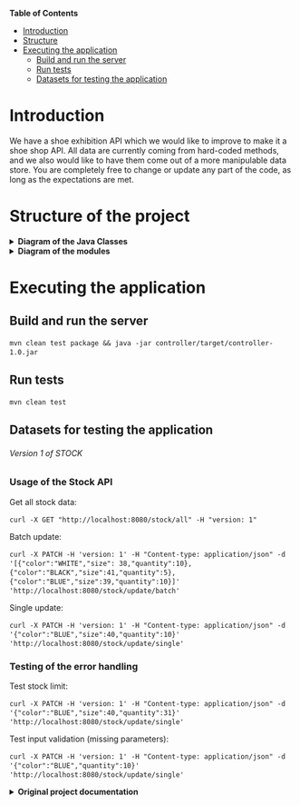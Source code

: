 **Table of Contents**

- [Introduction](#introduction)
- [Structure](#structure-of-the-project)
- [Executing the application](#executing-the-application)
  - [Build and run the server](#build-and-run-the-server)
  - [Run tests](#run-tests)
  - [Datasets for testing the application](#datasets-for-testing-the-application)

# Introduction

We have a shoe exhibition API which we would like to improve to make it a shoe shop
API.
All data are currently coming from hard-coded methods, and we also would like to have
them come out of a more manipulable data store.
You are completely free to change or update any part of the code, as long as the
expectations are met.

# Structure of the project

<details>
<summary><b>Diagram of the Java Classes</b></summary>

![Alt text](controller/src/main/resources/images/diagram_classes.svg)
</details>

<details>
<summary><b>Diagram of the modules</b></summary>

![Alt text](controller/src/main/resources/images/diagram_dependencies.svg)
</details>

# Executing the application

## Build and run the server

```shell script
mvn clean test package && java -jar controller/target/controller-1.0.jar
```

## Run tests

```shell script
mvn clean test
```

## Datasets for testing the application

###### Version 1 of _STOCK_

### Usage of the Stock API

Get all stock data:

```shell script
curl -X GET "http://localhost:8080/stock/all" -H "version: 1"
```

Batch update:

```shell script
curl -X PATCH -H 'version: 1' -H "Content-type: application/json" -d '[{"color":"WHITE","size": 38,"quantity":10},{"color":"BLACK","size":41,"quantity":5},{"color":"BLUE","size":39,"quantity":10}]' 'http://localhost:8080/stock/update/batch'
```

Single update:

```shell script
curl -X PATCH -H 'version: 1' -H "Content-type: application/json" -d '{"color":"BLUE","size":40,"quantity":10}' 'http://localhost:8080/stock/update/single'
```

### Testing of the error handling

Test stock limit:

```shell script
curl -X PATCH -H 'version: 1' -H "Content-type: application/json" -d '{"color":"BLUE","size":40,"quantity":31}' 'http://localhost:8080/stock/update/single'
```

Test input validation (missing parameters):

```shell script
curl -X PATCH -H 'version: 1' -H "Content-type: application/json" -d '{"color":"BLUE","quantity":10}' 'http://localhost:8080/stock/update/single'
```

<details>
<summary><b>Original project documentation</b></summary>

**Table of Contents**

- [Explanations](#explanations)
  - [Notes](#notes)
  - [What are we talking about](#what-are-we-talking-about)
  - [How we address the issue](#how-we-address-the-issue)
  - [Make DTOs the basis of your application](#make-dtos-the-basis-of-your-application)
  - [Make your controller agnostic of the core](#make-your-controller-agnostic-of-the-core)
    - [Core abstraction](#core-abstraction)
    - [Implementing your core](#implementing-your-core)
  - [Versioning APIs](#versioning-apis)
- [Validating the application](#validating-the-application)
  - [Version 1](#version-1)
  - [Version 2](#version-2)

<!-- END doctoc generated TOC please keep comment here to allow auto update -->

# Explanations

## Notes

DTO term used in this post refers only to the `Data Transfer Object`, and not value objects, or any other objects
carrying anything else than data initialized to avoid expensive _lazy_ computation.
A Projection is a DTO.

## What are we talking about

We often encounter hard times refactoring and upgrading our libraries.
Most of the time it goes smoothly and upgrading is straightforward: adding few flags, removing others, refactoring
methods are always pretty easy and impact less tasks (with a well tested code base).
But when it comes to changing paradigm, refactoring domains, changing entity relationships,... it is where things
become messy:

- you will most likely duplicate code to satisfy your legacy clients
- you will have to create new transformers (domain to DTO) or change your DTOs
- you may have to change the whole stack, or create new endpoints using your new code

## How we address the issue

This issue is really important, for we often change technology, sometimes for huge improvement, sometimes for clarity
purpose, sometimes to respond to new business needs,...

Now, it is important to note that right now, this is not an issue we _fixed_, but a simple draft on how to do it.

## Make DTOs the basis of your application

As a REST API developer, what are you if no one consumes your API?
You are bound to provide your customer with data _first_.
Does anyone but you even care whether you are using Hibernate or jooq or plain JDBC, as long as they have their DTOs?
Do they even care that your table `SHOE` as a join table to `SIZE` called `EXISTS_IN`?

We can rapidly notice that your DTO is the core of your REST API, way before your domain or business services.

The first suggestion of this post is then to create your DTO _before_ your domain, and let it drive your design.

<details>
<summary><b>The shoe example</b></summary>

<details>
<summary>Maven configuration</summary>

```pom.xml
  <parent>
    <artifactId>demo</artifactId>
    <groupId>com.example</groupId>
    <version>1.0</version>
  </parent>
  <modelVersion>4.0.0</modelVersion>

  <artifactId>dto</artifactId>
```

</details>

<details>
<summary>File system</summary>

![image](https://user-images.githubusercontent.com/6195718/72352886-6187fe80-36e3-11ea-997f-f246f25b1c8c.png)

</details>

</details>

## Make your controller agnostic of the core

An important part of the idea is also that your controllers will be de facto _static_ once it will be consumed by at
least one client.
Indeed, you cannot control the workload of your clients, hence you will have to adapt to them, and guarantee them your
service for as long as you judge fit (in practice, since money drives us, if the client is worth to keep, we all know
the controller will remain untouched as long as this client does not migrate).

![image](https://user-images.githubusercontent.com/6195718/72347878-647df180-36d9-11ea-97c7-4a618b08d464.png)

This means that you will need your controller to be agnostic (as for the DTOs) of the business implementation. Once
again, do your customer care if you are using a new table which requires them to update to a new API, if they do not
need it anyway?

So the whole point here is again to make your controller implementation agnostic of the core implementation.

<details>
<summary><b>The shoe example</b></summary>

<details>
<summary>Maven configuration</summary>

```pom.xml
  <parent>
    <artifactId>demo</artifactId>
    <groupId>com.example</groupId>
    <version>1.0</version>
  </parent>
  <modelVersion>4.0.0</modelVersion>

  <artifactId>controller</artifactId>

  <dependencies>
    <dependency>
      <groupId>com.example</groupId>
      <artifactId>dto</artifactId>
      <version>${project.parent.version}</version>
    </dependency>
    <dependency>
      <groupId>com.example</groupId>
      <artifactId>core</artifactId> <!-- Explanations are coming -->
      <version>${project.parent.version}</version>
    </dependency>
    <dependency>
      <groupId>com.example</groupId>
      <artifactId>core-legacy</artifactId> <!-- Explanations are coming -->
      <version>${project.parent.version}</version>
    </dependency>
    <dependency>
      <groupId>com.example</groupId>
      <artifactId>core-new</artifactId> <!-- Explanations are coming -->
      <version>${project.parent.version}</version>
    </dependency>
  </dependencies>
```

</details>

<details>
<summary>File system</summary>

![image](https://user-images.githubusercontent.com/6195718/72353056-ac097b00-36e3-11ea-91cc-a0448baeb747.png)

</details>

<details>
<summary><code>ShoeController</code></summary>

```java

@Controller
@RequestMapping(path = "/shoes")
@RequiredArgsConstructor
public class ShoeController {

    private final ShoeFacade shoeFacade;

    @GetMapping(path = "/search")
    public ResponseEntity<Shoes> all(ShoeFilter filter, @RequestHeader BigInteger version) {

        return ResponseEntity.ok(shoeFacade.get(version).search(filter));

    }

}
```

</details>

</details>

### Core abstraction

Well, we all know your controller needs to call some business code, whether to access direct domain data, or to compute
some complex operations.
So the whole point of making your controller "business-agnostic" is to create a core abstraction, depending only on
DTOs.
The contracts of this implementation should be something like:

> Given the input DTO, return an output DTO.

As simple as that. This way, your core implementation indeed depends only on DTOs.

![image](https://user-images.githubusercontent.com/6195718/72345453-20d4b900-36d4-11ea-86a6-40823269f0dc.png)

<details>
<summary><b>The shoe example</b></summary>

<details>
<summary>Maven configuration</summary>

```pom.xml
  <parent>
    <artifactId>demo</artifactId>
    <groupId>com.example</groupId>
    <version>1.0</version>
  </parent>
  <modelVersion>4.0.0</modelVersion>

  <artifactId>core</artifactId>
  <dependencies>
    <dependency>
      <groupId>com.example</groupId>
      <artifactId>dto</artifactId>
      <version>1.0</version>
    </dependency>
  </dependencies>
```

</details>

<details>
<summary>File system</summary>

![image](https://user-images.githubusercontent.com/6195718/72353336-34881b80-36e4-11ea-8228-93e4a5cd4dbc.png)

</details>

<details>
<summary><code>ShoeFacade</code></summary>

```java

@Component
public class ShoeFacade {

    private final Map<BigInteger, ShoeCore> implementations = new HashMap<>();

    public ShoeCore get(BigInteger version) {
        return implementations.get(version);
    }

    public void register(BigInteger version, ShoeCore implementation) {
        this.implementations.put(version, implementation);
    }

}
```

</details>

<details>
<summary><code>ShoeCore</code></summary>

```java
public interface ShoeCore {

    Shoes search(ShoeFilter filter);

}
```

</details>

<details>
<summary><code>AbstractShoeCore</code></summary>

```java
public abstract class AbstractShoeCore implements ShoeCore {

    @Autowired
    private ShoeFacade shoeFacade;

    @PostConstruct
    void init() {

        val version = Optional.ofNullable(this.getClass().getAnnotation(Implementation.class))
                .map(Implementation::version)
                .orElseThrow(() -> new FatalBeanException("AbstractShoeCore implementation should be annotated with @Implementation"));

        shoeFacade.register(version, this);

    }

}
```

</details>

<details>
<summary><code>Implementation</code></summary>

```java

@Target({ElementType.TYPE})
@Retention(RetentionPolicy.RUNTIME)
@Component
public @interface Implementation {

    int version();

}
```

</details>

</details>

### Implementing your core

Okay, so we have an abstract core, how do we register cores implementations so that your built application can use them?

Once again, it is quite simple: create a factory in the core abstraction, and let your core implementation register
against this factory.

Once you do that, your business implementation will be picked by the factory, instead of the controllers directly.
Controllers will only need to integrate the factory.

<details>
<summary><b>The shoe example</b></summary>

<details>
<summary>Maven configuration</summary>

```pom.xml
  <parent>
    <artifactId>demo</artifactId>
    <groupId>com.example</groupId>
    <version>1.0</version>
  </parent>
  <modelVersion>4.0.0</modelVersion>

  <artifactId>core-new</artifactId>
  <dependencies>
    <dependency>
      <groupId>com.example</groupId>
      <artifactId>core</artifactId>
      <version>1.0</version>
    </dependency>
  </dependencies>
```

</details>

<details>
<summary>File system</summary>

![image](https://user-images.githubusercontent.com/6195718/72353502-76b15d00-36e4-11ea-893e-d0c18bd3fcc2.png)

</details>

</details>

## Versioning APIs

Following a [REST API versioning guide](https://www.baeldung.com/rest-versioning), we think versioning using content
negotiation is pretty relevant for our purpose:

- we will be able to return different DTO for the same endpoint
- we may simply fetch the `version` from the content type, and fetch our core implementation accordingly
- our controllers will not depend on core implementation, but on the factory providing us core implementation

# Validating the application

To run the application, you can run the following command in the root folder of the project:

```shell script
mvn clean test package && java -jar controller/target/controller-1.0.jar
```

## Version 1

To test version 1, you can call:

```shell script
curl -X GET "http://localhost:8080/shoes/search" -H "version: 1"
```

which should answer (see `com.example.demo.core.ShoeCoreLegacy.search`):

```json
{
  "shoes": [
    {
      "name": "Legacy shoe",
      "size": 1,
      "color": "BLUE"
    }
  ]
}
```

## Version 2

To test version 2, you can call:

```shell script
curl -X GET "http://localhost:8080/shoes/search" -H "version: 2"
```

which should answer (see `com.example.demo.core.ShoeCoreNew.search`):

```json
{
  "shoes": [
    {
      "name": "New shoe",
      "size": 2,
      "color": "BLACK"
    }
  ]
}
```

# Conclusion

We can see that both result are structurally identical, while the code is obviously different.

This is indeed useful, since we can use almost any paradigm, segregate our code versions and eventually just drop one
when implementation becomes unused and/or deprecated.

</details>

